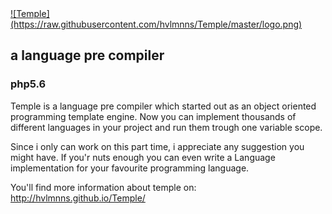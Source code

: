 
<a href="http://hvlmnns.github.io/Temple/" title="temple" target="_blank">
![Temple](https://raw.githubusercontent.com/hvlmnns/Temple/master/logo.png)
</a>

## a language pre compiler
### php5.6

Temple is a language pre compiler which started out as an object oriented programming template engine.
Now you can implement thousands of different languages in your project and run them trough one variable scope.

Since i only can work on this part time, i appreciate any suggestion you might have.
If you'r nuts enough you can even write a Language implementation for your favourite programming language.

You'll find more information about temple on:
http://hvlmnns.github.io/Temple/
